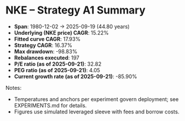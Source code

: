 # NKE – Strategy A1 Summary

- **Span**: 1980-12-02 → 2025-09-19 (44.80 years)
- **Underlying (NKE price) CAGR**: 15.22%
- **Fitted curve CAGR**: 17.93%
- **Strategy CAGR**: 16.37%
- **Max drawdown**: -98.83%
- **Rebalances executed**: 197
- **P/E ratio (as of 2025-09-21)**: 32.82
- **PEG ratio (as of 2025-09-21)**: 4.05
- **Current growth rate (as of 2025-09-21)**: -85.90%

Notes:

- Temperatures and anchors per experiment govern deployment; see EXPERIMENTS.md for details.
- Figures use simulated leveraged sleeve with fees and borrow costs.


